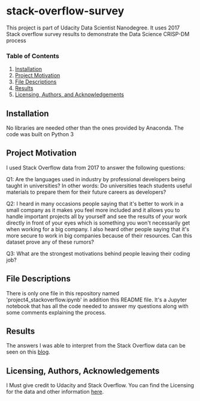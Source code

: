 # stack-overflow-survey
This project is part of Udacity Data Scientist Nanodegree. It uses 2017 Stack overflow survey results to demonstrate the Data Science CRISP-DM process

### Table of Contents

1. [Installation](#installation)
2. [Project Motivation](#motivation)
3. [File Descriptions](#files)
4. [Results](#results)
5. [Licensing, Authors, and Acknowledgements](#licensing)

## Installation <a name="installation"></a>

No libraries are needed other than the ones provided by Anaconda. The code was built on Python 3

## Project Motivation<a name="motivation"></a>

I used Stack Overflow data from 2017 to answer the following questions:

Q1: Are the languages used  in industry by professional developers being taught in universities? In other words: Do universities teach students useful materials to prepare them for their future careers as developers?

Q2: I heard in many occasions people saying that it's better to work in a small company as it makes you feel more included and it allows you to handle important projects all by yourself and see the results of your work directly in front of your eyes which is something you won't necessarily get when working for a big company. I also heard other people saying that it's more secure to work in big companies because of their resources. Can this dataset prove any of these rumors?

Q3: What are the strongest motivations behind people leaving their coding job?

## File Descriptions <a name="files"></a>

There is only one file in this repository named 'project4_stackoverflow.ipynb' in addition this README file. It's a Jupyter notebook that has all the code needed to answer my questions along with some comments explaining the process.

## Results<a name="results"></a>

The answers I was able to interpret from the Stack Overflow data can be seen on this [blog]().

## Licensing, Authors, Acknowledgements<a name="licensing"></a>

I Must give credit to Udacity and Stack Overflow.  You can find the Licensing for the data and other information [here](https://www.kaggle.com/stackoverflow/so-survey-2017/data).
